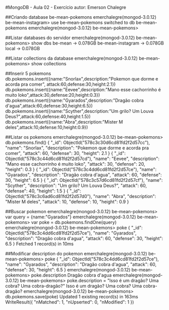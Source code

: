 #MongoDB - Aula 02 - Exercício
autor: Emerson Chalegre

##Criando database be-mean-pokemons
emerchalegre(mongod-3.0.12) be-mean-instagram> use be-mean-pokemons
switched to db be-mean-pokemons
emerchalegre(mongod-3.0.12) be-mean-pokemons> 

##Listar databases do servidor
emerchalegre(mongod-3.0.12) be-mean-pokemons> show dbs
be-mean           → 0.078GB
be-mean-instagram → 0.078GB
local             → 0.078GB

##Listar collections da database
emerchalegre(mongod-3.0.12) be-mean-pokemons> show collections

##Inserir 5 pokemons
db.pokemons.insert({name:"Snorlax",description:"Pokemon que dorme e acorda pra comer", attack:60,defense:30,height:2.1})
db.pokemons.insert({name:"Eevee",description:"Mano esse cachorrinho é muito loko",attack:30,defense:20,height:0.3})
db.pokemons.insert({name:"Gyarados",description:"Dragão cobra d'agua",attack:60,defense:30,height:6.5})
db.pokemons.insert({name:"Scyther",description:"Um grilo? Um Louva Deus?",attack:60,defense:40,height:1.5})
db.pokemons.insert({name:"Abra",description:"Mister M deles",attack:10,defense:10,height:0.9})

##Listar os pokemons
emerchalegre(mongod-3.0.12) be-mean-pokemons> db.pokemons.find()
{
  "_id": ObjectId("578c3c30d6cd81fd2f2d57cc"),
  "name": "Snorlax",
  "description": "Pokemon que dorme e acorda pra comer",
  "attack": 60,
  "defense": 30,
  "height": 2.1
}
{
  "_id": ObjectId("578c3c44d6cd81fd2f2d57cd"),
  "name": "Eevee",
  "description": "Mano esse cachorrinho é muito loko",
  "attack": 30,
  "defense": 20,
  "height": 0.3
}
{
  "_id": ObjectId("578c3c4dd6cd81fd2f2d57ce"),
  "name": "Gyarados",
  "description": "Dragão cobra d'agua",
  "attack": 60,
  "defense": 30,
  "height": 6.5
}
{
  "_id": ObjectId("578c3c57d6cd81fd2f2d57cf"),
  "name": "Scyther",
  "description": "Um grilo? Um Louva Deus?",
  "attack": 60,
  "defense": 40,
  "height": 1.5
}
{
  "_id": ObjectId("578c3c6ad6cd81fd2f2d57d0"),
  "name": "Abra",
  "description": "Mister M deles",
  "attack": 10,
  "defense": 10,
  "height": 0.9
}


##Buscar pokemon 
emerchalegre(mongod-3.0.12) be-mean-pokemons> var query = {name:"Gyarados"}
emerchalegre(mongod-3.0.12) be-mean-pokemons> var poke = db.pokemons.findOne(query)
emerchalegre(mongod-3.0.12) be-mean-pokemons> poke
{
  "_id": ObjectId("578c3c4dd6cd81fd2f2d57ce"),
  "name": "Gyarados",
  "description": "Dragão cobra d'agua",
  "attack": 60,
  "defense": 30,
  "height": 6.5
}
Fetched 1 record(s) in 10ms


##Modificar description do pokemon 
emerchalegre(mongod-3.0.12) be-mean-pokemons> poke
{
  "_id": ObjectId("578c3c4dd6cd81fd2f2d57ce"),
  "name": "Gyarados",
  "description": "Dragão cobra d'agua",
  "attack": 60,
  "defense": 30,
  "height": 6.5
}
emerchalegre(mongod-3.0.12) be-mean-pokemons> poke.description
Dragão cobra d'agua
emerchalegre(mongod-3.0.12) be-mean-pokemons> poke.description = "Isso é um dragão? Uma cobra? Uma cobra-dragão?"
Isso é um dragão? Uma cobra? Uma cobra-dragão?
emerchalegre(mongod-3.0.12) be-mean-pokemons> db.pokemons.save(poke)
Updated 1 existing record(s) in 163ms
WriteResult({
  "nMatched": 1,
  "nUpserted": 0,
  "nModified": 1
})

